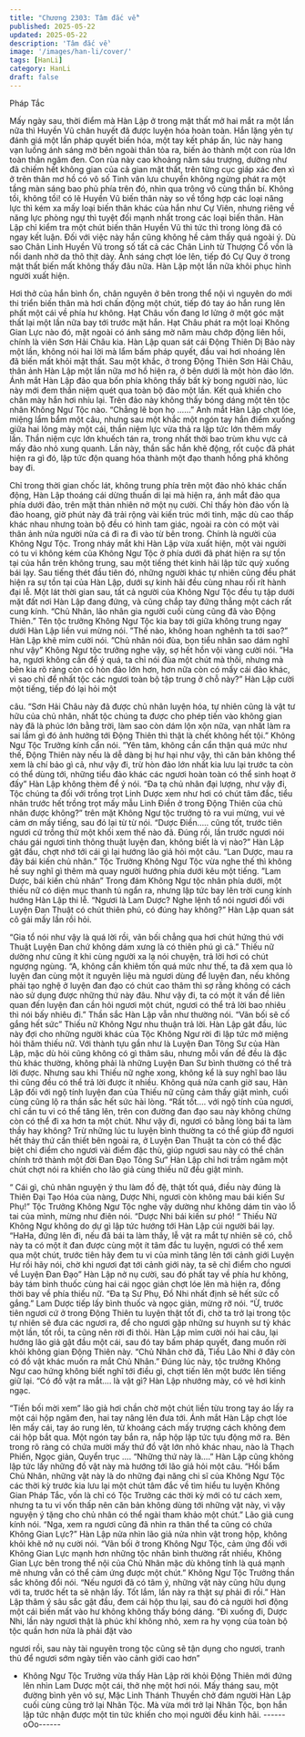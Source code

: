 ```yaml
---
title: "Chương 2303: Tâm đắc về"
published: 2025-05-22
updated: 2025-05-22
description: 'Tâm đắc về'
image: '/images/han-li/cover/'
tags: [HanLi]
category: HanLi
draft: false
---
```


Pháp Tắc

Mấy ngày sau, thời điểm mà Hàn Lập ở trong mật thất mở hai mắt
ra một lần nữa thì Huyền Vũ chân huyết đã được luyện hóa hoàn
toàn.
Hắn lặng yên tự đánh giá một lần pháp quyết biến hóa, một tay
kết pháp ấn, lúc này hang vạn luồng ánh sáng mờ bên ngoài thân
tỏa ra, biến ảo thành một con rùa lớn toàn thân ngăm đen.
Con rùa này cao khoảng năm sáu trượng, dường như đã chiếm
hết không gian của cả gian mật thất, trên từng cục giáp xác đen xì
ở trên thân mơ hồ có vô số Tinh văn lưu chuyển không ngừng
phát ra một tầng màn sáng bao phủ phía trên đó, nhìn qua trông
vô cùng thần bí.
Không tồi, không tồi! có lẽ Huyền Vũ biến thân này so về tổng
hợp các loại năng lực thì kém xa mấy loại biến thân khác của hắn
như Cự Viên, nhưng riêng về năng lực phòng ngự thì tuyệt đối
mạnh nhất trong các loại biến thân.
Hàn Lập chỉ kiểm tra một chút biến thân Huyền Vũ thì tức thì
trong lòng đã có ngay kết luận.
Đối với việc này hắn cũng không hề cảm thấy quá ngoài ý.
Dù sao Chân Linh Huyền Vũ trong số tất cả các Chân Linh từ
Thượng Cổ vốn là nổi danh nhờ da thô thịt dày.
Ánh sáng chợt lóe lên, tiếp đó Cự Quy ở trong mật thất biến mất
không thấy đâu nữa.
Hàn Lập một lần nữa khôi phục hình người xuất hiện.

Hơi thở của hắn bình ổn, chân nguyên ở bên trong thể nội vì
nguyên do mới thi triển biến thân mà hơi chấn động một chút, tiếp
đó tay áo hắn rung lên phất một cái về phía hư không.
Hạt Châu vốn đang lơ lửng ở một góc mật thất lại một lần nữa
bay tới trước mặt hắn.
Hạt Châu phát ra một loại Không Gian Lực nào đó, mặt ngoài có
ánh sáng mờ năm màu chớp động liên hồi, chính là viên Sơn Hải
Châu kia.
Hàn Lập quan sát cái Động Thiên Dị Bảo này một lần, không nói
hai lời mà lẩm bấm pháp quyết, đầu vai hơi nhoáng lên đã biến
mất khỏi mật thất.
Sau một khắc, ở trong Động Thiên Sơn Hải Châu, thân ảnh Hàn
Lập một lần nữa mơ hồ hiện ra, ở bên dưới là một hòn đảo lớn.
Ánh mắt Hàn Lập đảo qua bốn phía không thấy bất kỳ bong
người nào, lúc này mới đem thần niệm quét qua toàn bộ đảo một
lần.
Kết quả khiến cho chân mày hắn hơi nhíu lại.
Trên đảo này không thấy bóng dáng một tên tộc nhân Không Ngư
Tộc nào.
“Chẳng lẽ bọn họ ……”
Anh mắt Hàn Lập chợt lóe, miệng lẩm bẩm một câu, nhưng sau
một khắc một ngón tay hắn điểm xuống giữa hai lông mày một
cái, thần niệm lực vừa thả ra lập tức lớn thêm mấy lần.
Thần niệm cực lớn khuếch tán ra, trong nhất thời bao trùm khu
vực cả mấy đảo nhỏ xung quanh.
Lần này, thần sắc hắn khẽ động, rốt cuộc đã phát hiện ra gì đó,
lập tức độn quang hóa thành một đạo thanh hồng phá không bay
đi.

Chỉ trong thời gian chốc lát, không trung phía trên một đảo nhỏ
khác chấn động, Hàn Lập thoáng cái dừng thuấn di lại mà hiện ra,
ánh mắt đảo qua phía dưới đảo, trên mặt thản nhiên nở một nụ
cười.
Chỉ thấy hòn đảo vốn là đảo hoang, giờ phút này đã trải rộng vài
kiến trúc mới tinh, mặc dù cao thấp khác nhau nhưng toàn bộ đều
có hình tam giác, ngoài ra còn có một vài thân ảnh nửa người
nửa cá đi ra đi vào từ bên trong.
Chính là người của Không Ngư Tộc.
Trong nháy mắt khi Hàn Lập vừa xuất hiện, một vài người có tu vi
không kém của Không Ngư Tộc ở phía dưới đã phát hiện ra sự
tồn tại của hắn trên không trung, sau một tiếng thét kinh hãi lập
tức quỳ xuống bái lạy.
Sau tiếng thét đầu tiên đó, những người khác tự nhiên cũng đều
phát hiện ra sự tồn tại của Hàn Lập, dưới sự kinh hãi đều cùng
nhau rối rít hành đại lễ.
Một lát thời gian sau, tất cả người của Không Ngư Tộc đều tụ tập
dưới mặt đất nơi Hàn Lập đang đứng, và cũng chắp tay đứng
thẳng một cách rất cung kính.
“Chủ Nhân, lão nhân gia người cuối cùng cũng đã vào Động
Thiên.” Tên tộc trưởng Không Ngư Tộc kia bay tới giữa không
trung ngay dưới Hàn Lập liền vui mừng nói.
”Thế nào, không hoan nghênh ta tới sao?” Hàn Lập khẽ mỉm cười
nói.
”Chủ nhân nói đùa, bọn tiểu nhân sao dám nghĩ như vậy” Không
Ngư tộc trưởng nghe vậy, sợ hết hồn vội vàng cười nói.
”Ha ha, ngươi không cần để ý quá, ta chỉ nói đùa một chút mà
thôi, nhưng mà bên kia rõ ràng còn có hòn đảo lớn hơn, hơn nữa
còn có mấy cái đảo khác, vì sao chỉ để nhất tộc các ngươi toàn bộ
tập trung ở chỗ này?” Hàn Lập cười một tiếng, tiếp đó lại hỏi một

câu.
“Sơn Hải Châu này đã được chủ nhân luyện hóa, tự nhiên cũng là
vật tư hữu của chủ nhân, nhất tộc chúng ta được cho phép tiến
vào không gian này đã là phúc lớn bằng trời, làm sao còn dám lộn
xộn nữa, vạn nhất làm ra sai lầm gì đó ảnh hưởng tới Động Thiên
thì thật là chết không hết tội.” Không Ngư Tộc Trưởng kính cẩn
nói.
”Yên tâm, không cần cẩn thận quá mức như thế, Động Thiên này
nếu là dễ dàng bị hư hại như vậy, thì căn bản không thể xem là
chí bảo gì cả, như vậy đi, trừ hòn đảo lớn nhất kia lưu lại trước ta
còn có thể dùng tới, những tiểu đảo khác các ngươi hoàn toàn có
thể sinh hoạt ở đấy” Hàn Lập không thèm để ý nói.
“Đa tạ chủ nhân đại lượng, như vậy đi, Tộc chúng ta đối với trồng
trọt Linh Dược xem như hơi có chút tâm đắc, tiểu nhân trước hết
trồng trọt mấy mẫu Linh Điền ở trong Động Thiên của chủ nhân
được không?” trên mặt Không Ngư tộc trưởng tỏ ra vui mừng, vui
vẻ cảm ơn mấy tiếng, sau đó lại từ từ nói.
“Dược Điền….. cũng tốt, trước tiên ngươi cứ trồng thử một khối
xem thế nào đã. Đúng rồi, lần trước ngươi nói cháu gái ngươi tinh
thông thuật luyện đan, không biết là vị nào?” Hàn Lập gật đầu,
chợt nhớ tới cái gì lại hướng lão giả hỏi một câu.
“Lan Dược, mau ra đây bái kiến chủ nhân.” Tộc Trưởng Không
Ngư Tộc vừa nghe thế thì không hề suy nghĩ gì thêm mà quay
người hướng phía dưới kêu một tiếng.
”Lam Dược, bái kiến chủ nhân”
Trong đám Không Ngư tộc nhân phía dưới, một thiếu nữ có diện
mục thanh tú ngẩn ra, nhưng lập tức bay lên trời cung kính
hướng Hàn Lập thi lễ.
“Ngươi là Lam Dược? Nghe lệnh tổ nói ngươi đối với Luyện Đan
Thuật có chút thiên phú, có đúng hay không?” Hàn Lập quan sát
cô gái mấy lần rồi hỏi.

“Gia tổ nói như vậy là quá lời rồi, vãn bối chẳng qua hơi chút
hứng thú với Thuật Luyện Đan chứ không dám xưng là có thiên
phú gì cả.” Thiếu nữ dường như cũng ít khi cùng người xa lạ nói
chuyện, trả lời hơi có chút ngượng ngùng.
“A, không cần khiêm tốn quá mức như thế, ta đã xem qua lò luyện
đan cùng một ít nguyên liệu mà ngươi dùng để luyện đan, nếu
không phải tạo nghệ ở luyện đan đạo có chút cao thâm thì sợ
rằng không có cách nào sử dụng được những thứ này đâu. Như
vậy đi, ta có một ít vấn đề liên quan đến luyện đan cần hỏi ngươi
một chút, ngươi có thể trả lời bao nhiêu thì nói bấy nhiêu đi.” Thần
sắc Hàn Lập vẫn như thường nói.
“Vãn bối sẽ cố gắng hết sức” Thiếu nữ Không Ngư nhu thuận trả
lời.
Hàn Lập gât đầu, lúc này đợi cho những người khác của Tộc
Không Ngư rời đi lập tức mở miệng hỏi thăm thiếu nữ.
Với thành tựu gần như là Luyện Đan Tông Sư của Hàn Lập, mặc
dù hỏi cũng không có gì thâm sâu, nhưng mỗi vấn đề đều là đặc
thù khác thường, không phải là những Luyện Đan Sư bình
thường có thể trả lời được.
Nhưng sau khi Thiếu nữ nghe xong, không kể là suy nghĩ bao lâu
thì cũng đều có thể trả lời được ít nhiều.
Không quá nửa canh giờ sau, Hàn Lập đối với ngộ tính luyện đan
của Thiếu nữ cũng cảm thấy giật mình, cuối cùng cũng lộ ra thần
sắc hết sức hài lòng.
“Rất tốt…. với ngộ tính của ngươi, chỉ cần tu vi có thể tăng lên,
trên con đường đan đạo sau này không chừng còn có thể đi xa
hơn ta một chút. Như vậy đi, ngươi có bằng lòng bái ta làm thầy
hay không? Trừ những lúc tu luyện bình thường ta có thể giúp đỡ
ngươi hết thảy thứ cần thiết bên ngoài ra, ở Luyện Đan Thuật ta
còn có thể đặc biệt chỉ điểm cho ngươi vài điểm đặc thù, giúp
ngươi sau này có thể chân chính trở thành một đời Đan Đạo Tông
Sư” Hàn Lập chỉ hơi trầm ngâm một chút chợt nói ra khiến cho lão
giả cùng thiếu nữ đều giật mình.

“ Cái gì, chủ nhân nguyện ý thu làm đồ đệ, thật tốt quá, điều này
đúng là Thiên Đại Tạo Hóa của nàng, Dược Nhi, ngươi còn không
mau bái kiến Sư Phụ!” Tộc Trưởng Không Ngư Tộc nghe vậy
dường như không dám tin vào lỗ tai của mình, mừng như điên
nói.
“Dược Nhi bái kiến sư phó! “ Thiếu Nữ Không Ngư không do dự
gì lập tức hướng tới Hàn Lập cúi người bái lạy.
“HaHa, đứng lên đi, nếu đã bái ta làm thầy, lễ vật ra mắt tự nhiên
sẽ có, chỗ này ta có một ít đan được cùng một ít tâm đắc tu luyện,
ngươi có thể xem qua một chút, trước tiên hãy đem tu vi của mình
tăng lên tới cảnh giới Luyện Hư rồi hãy nói, chờ khi ngươi đạt tới
cảnh giới này, ta sẽ chỉ điểm cho ngươi về Luyện Đan Đạo” Hàn
Lập nở nụ cười, sau đó phất tay về phía hư không, bảy tám bình
thuốc cùng hai cái ngọc giản chợt lóe lên mà hiện ra, đồng thời
bay về phía thiếu nữ.
“Đa tạ Sư Phụ, Đồ Nhi nhất định sẽ hết sức cố gắng.” Lam Dược
tiếp lấy bình thuốc và ngọc giản, mừng rỡ nói.
“Ừ, trước tiên ngươi cứ ở trong Động Thiên tu luyện thật tốt đi,
chờ ta trở lại trong tộc tự nhiên sẽ đưa các ngươi ra, để cho ngươi
gặp những sư huynh sư tỷ khác một lần, tốt rồi, ta cũng nên rời đi
thôi.
Hàn Lập mỉm cười nói hai câu, lại hướng lão giả gật đầu một cái,
sau đó tay bấm pháp quyết, đang muốn rời khỏi không gian Động
Thiên này.
“Chủ Nhân chờ đã, Tiểu Lão Nhi ở đây còn có đồ vật khác muốn
ra mắt Chủ Nhân.”
Đúng lúc này, tộc trưởng Không Ngư cao hứng không biết nghĩ
tới điều gì, chợt tiến lên một bước lên tiếng giữ lại.
“Có đồ vật ra mắt…. là vật gì? Hàn Lập nhướng mày, có vẻ hơi
kinh ngạc.

“Tiền bối mời xem” lão giả hơi chần chờ một chút liền từu trong
tay áo lấy ra một cái hộp ngăm đen, hai tay nâng lên đưa tới.
Ánh mắt Hàn Lập chợt lóe lên mấy cái, tay áo rung lên, từ khoảng
cách mấy trượng cách không đem cái hộp bắt qua.
Một ngón tay bắn ra, nắp hộp lập tức tựu động mở ra.
Bên trong rõ ràng có chứa mười mấy thứ đồ vật lớn nhỏ khác
nhau, nào là Thạch Phiến, Ngọc giản, Quyển trục ….
“Những thứ này là….” Hàn Lập cũng không lập tức lấy những đồ
vật này mà hướng tới lão giả hỏi một câu.
“Hồi bẩm Chủ Nhân, những vật này là do những đại năng chi sĩ
của Không Ngư Tộc các thời kỳ trước kia lưu lại một chút tâm đắc
về tìm hiểu tu luyện Không Gian Pháp Tắc, vốn là chỉ có Tộc
Trưởng các thời kỳ mới có tư cách xem, nhưng ta tu vi vốn thấp
nên căn bản không dùng tới những vật này, vì vậy nguyện ý tặng
cho chủ nhân có thể ngài tham khảo một chút.” Lão giả cung kính
nói.
“Nga, xem ra ngươi cũng đã nhìn ra thân thể ta cũng có chứa
Không Gian Lực?” Hàn Lập nửa nhìn lão giả nửa nhìn vật trong
hộp, không khỏi khẽ nở nụ cười nói.
“Vãn bối ở trong Không Ngư Tộc, cảm ứng đối với Không Gian
Lực mạnh hơn những tộc nhân bình thường rất nhiều, Không
Gian Lực bên trong thể nội của Chủ Nhân mặc dù không tính là
quá mạnh mẽ nhưng vẫn có thể cảm ứng được một chút.” Không
Ngư Tộc Trưởng thần sắc không đổi nói.
“Nếu ngươi đã có tâm ý, những vật này cũng hữu dụng với ta,
trước hết ta sẽ nhận lấy. Tốt lắm, lần này ra thật sự phải đi rồi.”
Hàn Lập thâm ý sâu sắc gật đầu, đem cái hộp thu lại, sau đó cả
người hơi động một cái biến mất vào hư không không thấy bóng
dáng.
“Đi xuống đi, Dược Nhi, lần này ngươi thật là phúc khí không nhỏ,
xem ra hy vọng của toàn bộ tộc quần hơn nửa là phải đặt vào

ngươi rồi, sau này tài nguyên trong tộc cũng sẽ tận dụng cho
ngươi, tranh thủ để ngươi sớm ngày tiến vào cảnh giới cao hơn”
- Không Ngư Tộc Trưởng vừa thấy Hàn Lập rời khỏi Động Thiên
mới đứng lên nhìn Lam Dược một cái, thở nhẹ một hơi nói.
Mấy tháng sau, một đường bình yên vô sự, Mặc Linh Thánh
Thuyền chở đám người Hàn Lập cuối cùng cũng trở lại Nhân Tộc.
Mà vừa mới trở lại Nhân Tộc, bọn hắn lập tức nhận được một tin
tức khiến cho mọi người đều kinh hãi.
------oOo------
